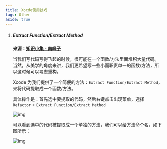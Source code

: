 ```yaml
---
title: Xocde使用技巧
tags: Other
aside: true
---
```


1. #####  Extract Function/Extract Method

   **来源：[知识小集 - 南峰子](https://mp.weixin.qq.com/s?__biz=MzA5NzMwODI0MA==&mid=2647760312&idx=1&sn=434aa5975e6c100374af5ce69da03d95&chksm=8887e687bff06f9140bfbbc14444a2af581b8e253515b8e2a7a2ac3643cbf1175a4ca1e52fb8&mpshare=1&scene=1&srcid=0610DrNc5A0FcChsWskyNNEU#rd)**

   当我们写代码写得飞起的时候，很可能在一个函数/方法里面堆积大量代码。当然，从美学的角度来讲，我们更希望写一些小而职责单一的函数/方法，所以这时候可以考虑重构。

   Xcode 为我们提供了一个简便的方法：`Extract Function/Extract Method`，来将代码提取成一个函数/方法。

   具体操作是：首先选中要提取的代码，然后右键点击出现菜单，选择`Refactor`-> `Extract Function/Extract Method`

   ![img](https://ljykangaroo.github.io/assets/images/2018/4.png)

   可以看到选中的代码被提取成一个单独的方法，我们可以给方法命个名，如下图所示：

   ![img](https://ljykangaroo.github.io/assets/images/2018/5.png)



